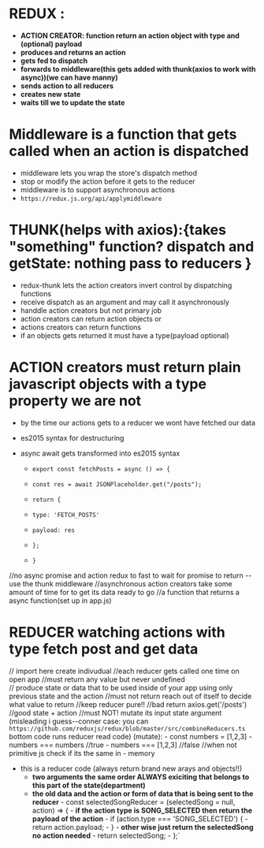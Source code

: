 # REDUX :

- **ACTION CREATOR: function return an action object with type and (optional) payload**
- **produces and returns an action**
- **gets fed to dispatch**
- **forwards to middleware(this gets added with thunk(axios to work with async))(we can have manny)**
- **sends action to all reducers**
- **creates new state**
- **waits till we to update the state**

# Middleware is a function that gets called when an action is dispatched
- middleware lets you wrap the store's dispatch method
- stop or modify the action before it gets to the reducer
- middleware is to support asynchronous actions
- `https://redux.js.org/api/applymiddleware`

# THUNK(helps with axios):{takes "something" function?  dispatch and getState: nothing pass to reducers  }
- redux-thunk lets the action creators invert control by dispatching functions
- receive dispatch as an argument and may call it asynchronously
- handdle action creators but not primary job
- action creators can return action objects 
or
- actions creators can return functions 
- if an objects gets returned it must have a type(payload optional)

# ACTION creators must return plain javascript objects with a type property we are not 
- by the time our actions gets to a reducer we wont have fetched our data
- es2015 syntax for destructuring
- async await gets transformed into es2015 syntax

  -     export const fetchPosts = async () => {
  -     const res = await JSONPlaceholder.get("/posts");
  -     return {
  -     type: 'FETCH_POSTS'
  -     payload: res
  -     };
  -     }

//no async promise and action redux to fast to wait for promise to return --use the thunk middleware
//asynchronous action creators take some amount of  time for to get its data ready to go
//a function that returns a async function(set up in app.js)

# REDUCER watching actions with type fetch post and get data
// import here create indivudual 
//each reducer gets called one time on open app
//must return any value but never undefined  
// produce state or data that to be used inside of your app using only previous state and the action
//must not return reach out of itself to decide what value to return 
//keep reducer pure!!
  //bad return axios.get('/posts')
  //good state + action 
//must NOT! mutate its input state argument 
 (misleading i guess--conner case: you can `https://github.com/reduxjs/redux/blob/master/src/combineReducers.ts` bottom code runs reducer read code)
  (mutate):
      - const numbers = [1,2,3]
      - numbers === numbers //true
      - numbers === [1,2,3] //false //when not primitive js check if its the same in - memory
 - this is a reducer code (always return brand new arays and objects!!)
      - **two arguments the same order ALWAYS exiciting that belongs to this part of** **the state(department)**
      - **the old data and the action or form of data that is being sent to the reducer**
       - const selectedSongReducer = (selectedSong = null, action) => {
       - **if the action type is SONG_SELECTED then return the payload of the action** 
       -  if (action.type === 'SONG_SELECTED') {
       -    return action.payload;
       -    } 
       - **other wise just return the selectedSong no action needed** 
       - return selectedSong;
       - };`


  